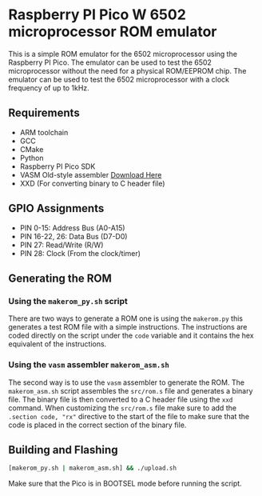 # Raspberry PI Pico W 6502 microprocessor ROM emulator

This is a simple ROM emulator for the 6502 microprocessor using the Raspberry PI Pico. The emulator can be used to test the 6502 microprocessor without the need for a physical ROM/EEPROM chip. The emulator can be used to test the 6502 microprocessor with a clock frequency of up to 1kHz.

## Requirements
- ARM toolchain
- GCC
- CMake
- Python
- Raspberry PI Pico SDK
- VASM Old-style assembler [Download Here](http://www.compilers.de/vasm.html)
- XXD (For converting binary to C header file)

## GPIO Assignments

- PIN 0-15: Address Bus (A0-A15)
- PIN 16-22, 26: Data Bus (D7-D0)
- PIN 27: Read/Write (R/W)
- PIN 28: Clock (From the clock/timer)

## Generating the ROM

### Using the `makerom_py.sh` script
There are two ways to generate a ROM one is using the `makerom.py` this generates a test ROM file with a simple instructions. The instructions
are coded directly on the script under the `code` variable and it contains the hex equivalent of the instructions.

### Using the `vasm` assembler `makerom_asm.sh`
The second way is to use the `vasm` assembler to generate the ROM. The `makerom_asm.sh` script assembles the `src/rom.s` file and generates a binary file.
The binary file is then converted to a C header file using the `xxd` command. When customizing the `src/rom.s` file make sure to add the `.section code, "rx"` directive to the start of the file to make sure that the code is placed in the correct section of the binary file.

## Building and Flashing
```bash
[makerom_py.sh | makerom_asm.sh] && ./upload.sh
```

Make sure that the Pico is in BOOTSEL mode before running the script.